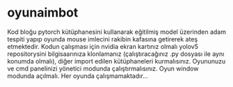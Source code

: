 # oyunaimbot

Kod bloğu pytorch kütüphanesini kullanarak eğitilmiş model üzerinden adam tespiti yapıp oyunda mouse imlecini rakibin kafasına getirerek ateş etmektedir. Kodun çalışması için nvidia ekran kartınız olmalı yolov5 repositorysini bilgisaarınıza klonlamanız (çalıştıracağınız .py dosyası ile aynı konumda olmalı), diğer import edilen kütüphaneleri kurmalısınız. Oyununuzu ve cmd panelinizi yönetici modunda çalıştırmalısınız. Oyun window modunda açılmalı. Her oyunda çalışmamaktadır...
